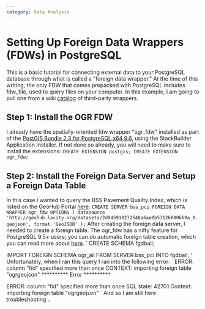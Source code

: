 ```yaml
---
category: Data Analysis
---
```

# Setting Up Foreign Data Wrappers (FDWs) in PostgreSQL
This is a basic tutorial for connecting external data to your PostgreSQL database through what is called a "foreign data wrapper." 
At the time of this writing, the only FDW that comes prepacked with PostgreSQL includes fdw_file, used to query files on your computer. 
In this example, I am going to pull one from a wiki [catalog](http://wiki.postgresql.org/wiki/Foreign_data_wrappers) of third-party wrappers.

## Step 1: Install the OGR FDW
I already have the spatially-oriented fdw wrapper "ogr_fdw" installed as part of 
the [PostGIS Bundle 2.3 for PostgreSQL x64 9.6](http://postgis.net/windows_downloads/),
using the StackBuilder Application Installer. If not done so already, you will need to make
sure to install the extensions:
`
CREATE EXTENSION postgis;
CREATE EXTENSION ogr_fdw;
`

## Step 2: Install the Foreign Data Server and Setup a Foreign Data Table
In this case I wanted to query the BSS Pavement Quality Index, which is listed on the GeoHub Portal [here](http://geohub.lacity.org/datasets/2d945910272548a6ae0b57126000669a_0?geometry=-121.027%2C33.679%2C-115.8%2C34.362&uiTab=table).
`
CREATE SERVER bss_pci
  FOREIGN DATA WRAPPER ogr_fdw
  OPTIONS (
    datasource 'http://geohub.lacity.org/datasets/2d945910272548a6ae0b57126000669a_0.geojson',
    format 'GeoJSON' );
`
After creating the foreign data server, I needed to create a foreign table. The ogr_fdw has a nifty feature for PostgreSQL 9.5+ users; 
you can do automatic foreign table creation, which you can read more about [here](https://github.com/pramsey/pgsql-ogr-fdw).
`
CREATE SCHEMA fgdball;

IMPORT FOREIGN SCHEMA ogr_all 
	FROM SERVER bss_pci 
    INTO fgdball;
'
Unfortunately, when I ran this query I ran into the following error:
`
ERROR:  column "fid" specified more than once
CONTEXT:  importing foreign table "ogrgeojson"
********** Error **********

ERROR: column "fid" specified more than once
SQL state: 42701
Context: importing foreign table "ogrgeojson"
`
And so I am still here troubleshooting...

